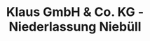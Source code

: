 ---
title: "Klaus GmbH & Co. KG - Niederlassung Niebüll"
url: /niebuell/klaus-gmbh-und-co-kg-niederlassung-niebuell/
shop: Autohaus
---